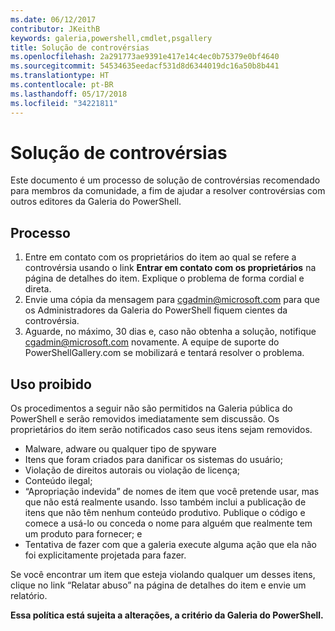 ```yaml
---
ms.date: 06/12/2017
contributor: JKeithB
keywords: galeria,powershell,cmdlet,psgallery
title: Solução de controvérsias
ms.openlocfilehash: 2a291773ae9391e417e14c4ec0b75379e0bf4640
ms.sourcegitcommit: 54534635eedacf531d8d6344019dc16a50b8b441
ms.translationtype: HT
ms.contentlocale: pt-BR
ms.lasthandoff: 05/17/2018
ms.locfileid: "34221811"
---
```

# <a name="dispute-resolution"></a>Solução de controvérsias

Este documento é um processo de solução de controvérsias recomendado para membros da comunidade, a fim de ajudar a resolver controvérsias com outros editores da Galeria do PowerShell.

## <a name="process"></a>Processo

1. Entre em contato com os proprietários do item ao qual se refere a controvérsia usando o link **Entrar em contato com os proprietários** na página de detalhes do item.
Explique o problema de forma cordial e direta.
2. Envie uma cópia da mensagem para [cgadmin@microsoft.com](mailto:cgadmin@microsoft.com) para que os Administradores da Galeria do PowerShell fiquem cientes da controvérsia.
3. Aguarde, no máximo, 30 dias e, caso não obtenha a solução, notifique [cgadmin@microsoft.com](mailto:cgadmin@microsoft.com) novamente.
A equipe de suporte do PowerShellGallery.com se mobilizará e tentará resolver o problema.


## <a name="prohibited-use"></a>Uso proibido

Os procedimentos a seguir não são permitidos na Galeria pública do PowerShell e serão removidos imediatamente sem discussão.  Os proprietários do item serão notificados caso seus itens sejam removidos.

- Malware, adware ou qualquer tipo de spyware
- Itens que foram criados para danificar os sistemas do usuário;
- Violação de direitos autorais ou violação de licença;
- Conteúdo ilegal;
- “Apropriação indevida” de nomes de item que você pretende usar, mas que não está realmente usando. Isso também inclui a publicação de itens que não têm nenhum conteúdo produtivo.
Publique o código e comece a usá-lo ou conceda o nome para alguém que realmente tem um produto para fornecer; e
- Tentativa de fazer com que a galeria execute alguma ação que ela não foi explicitamente projetada para fazer.


Se você encontrar um item que esteja violando qualquer um desses itens, clique no link “Relatar abuso” na página de detalhes do item e envie um relatório.

**Essa política está sujeita a alterações, a critério da Galeria do PowerShell.**
